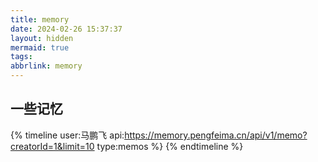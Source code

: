 ```yaml
---
title: memory
date: 2024-02-26 15:37:37
layout: hidden
mermaid: true
tags:
abbrlink: memory
---
```


## 一些记忆
{% timeline user:马鹏飞 api:https://memory.pengfeima.cn/api/v1/memo?creatorId=1&limit=10 type:memos %}
{% endtimeline %}